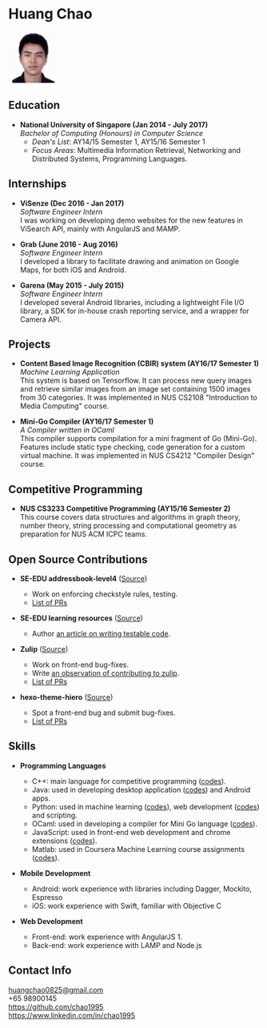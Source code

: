 <link rel="stylesheet" href="https://maxcdn.bootstrapcdn.com/font-awesome/4.7.0/css/font-awesome.min.css">

# Huang Chao

<img src="HuangChao.png" width="100" /><br>

## Education

* **National University of Singapore (Jan 2014 - July 2017)** <br>
  *Bachelor of Computing (Honours) in Computer Science*<br>
  * *Dean's List*: AY14/15 Semester 1, AY15/16 Semester 1
  * *Focus Areas*: Multimedia Information Retrieval, Networking and Distributed Systems, Programming Languages.

## Internships

* **ViSenze (Dec 2016 - Jan 2017)** <br>
  *Software Engineer Intern*<br>
  I was working on developing demo websites for the new features in ViSearch API, mainly with AngularJS and MAMP.

* **Grab (June 2016 - Aug 2016)** <br>
  *Software Engineer Intern*<br>
  I developed a library to facilitate drawing and animation on Google Maps, for both iOS and Android.

* **Garena (May 2015 - July 2015)** <br>
  *Software Engineer Intern*<br>
  I developed several Android libraries, including a lightweight File I/O library, a SDK for in-house crash reporting service, and a wrapper for Camera API.

## Projects

* **Content Based Image Recognition (CBIR) system (AY16/17 Semester 1)**<br>
  *Machine Learning Application*<br>
  This system is based on Tensorflow. It can process new query images and retrieve similar images from an image set containing 1500 images from 30 categories. It was implemented in NUS CS2108 "Introduction to Media Computing" course.

* **Mini-Go Compiler (AY16/17 Semester 1)**<br>
  *A Compiler written in OCaml*<br>
  This compiler supports compilation for a mini fragment of Go (Mini-Go). Features include static type checking, code generation for a custom virtual machine. It was implemented in NUS CS4212 "Compiler Design" course.

## Competitive Programming

* **NUS CS3233 Competitive Programming (AY15/16 Semester 2)**<br>
  This course covers data structures and algorithms in graph theory, number theory, string processing and computational geometry as preparation for NUS ACM ICPC teams.

## Open Source Contributions

* **SE-EDU addressbook-level4** ([Source](https://github.com/se-edu/addressbook-level4))
  * Work on enforcing checkstyle rules, testing.
  * [List of PRs](https://goo.gl/Au2E0A)

* **SE-EDU learning resources** ([Source](https://github.com/se-edu/learningresources))
  * Author [an article on writing testable code](https://github.com/se-edu/learningresources/pull/13).

* **Zulip** ([Source](https://github.com/zulip/zulip))
  * Work on front-end bug-fixes.
  * Write [an observation of contributing to zulip](/Observations-Zulip.md).
  * [List of PRs](https://goo.gl/0TjIyL)

* **hexo-theme-hiero** ([Source](https://github.com/iTimeTraveler/hexo-theme-hiero))
  * Spot a front-end bug and submit bug-fixes.
  * [List of PRs](https://goo.gl/Mx6ZXm)

## Skills

* **Programming Languages**
  * C++: main language for competitive programming ([codes](https://github.com/chao1995/competitive-programming)).
  * Java: used in developing desktop application ([codes](https://goo.gl/Au2E0A)) and Android apps.
  * Python: used in machine learning ([codes](https://github.com/chao1995/cbir-svc)), web development ([codes](https://github.com/chao1995/uvalovers)) and scripting.
  * OCaml: used in developing a compiler for Mini Go language ([codes](https://github.com/chao1995/mini-go-compiler)).
  * JavaScript: used in front-end web development and chrome extensions ([codes](https://github.com/evansendra/quora-upvotes/pull/3)).
  * Matlab: used in Coursera Machine Learning course assignments ([codes](https://github.com/chao1995/coursera-machine-learning)).

* **Mobile Development**
  * Android: work experience with libraries including Dagger, Mockito, Espresso
  * iOS: work experience with Swift, familiar with Objective C

* **Web Development**
  * Front-end: work experience with AngularJS 1.
  * Back-end: work experience with LAMP and Node.js

## Contact Info

<i class="fa fa-envelope fa-fw" aria-hidden="true"></i> huangchao0825@gmail.com<br>
<i class="fa fa-phone fa-fw" aria-hidden="true"></i> +65 98900145<br>
<i class="fa fa-github fa-lg fa-fw" aria-hidden="true"></i>
<a href="https://github.com/chao1995">https://github.com/chao1995</a><br>
<i class="fa fa-linkedin-square fa-lg fa-fw" aria-hidden="true"></i>
<a href="https://www.linkedin.com/in/chao1995">https://www.linkedin.com/in/chao1995</a>
